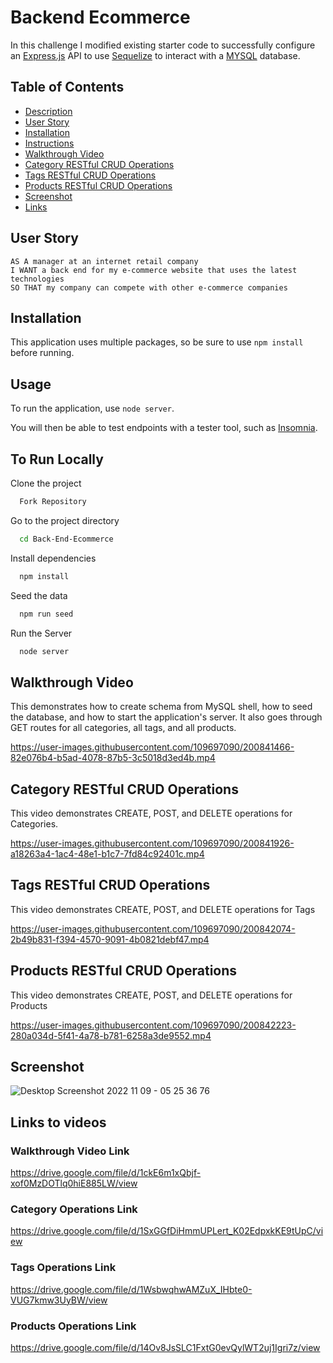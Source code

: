 # Backend Ecommerce

In this challenge I modified existing starter code to successfully configure an [Express.js](https://expressjs.com/) API to use [Sequelize](https://sequelize.org/) to interact with a [MYSQL](https://www.mysql.com/) database.

## Table of Contents
    
   - [Description](#Backend-Ecommerce)
   - [User Story](#User-Story)
   - [Installation](#Installation)
   - [Instructions](#To-Run-Locally)
   - [Walkthrough Video](#Walkthrough-Video)
   - [Category RESTful CRUD Operations](#Category-RESTful-CRUD-Operations)
   - [Tags RESTful CRUD Operations](#Tags-RESTful-CRUD-Operations)
   - [Products RESTful CRUD Operations](#products-RESTful-CRUD-Operations)
   - [Screenshot](#Screenshot)
   - [Links](#Links-to-Videos)

## User Story

    AS A manager at an internet retail company
    I WANT a back end for my e-commerce website that uses the latest technologies
    SO THAT my company can compete with other e-commerce companies

## Installation

This application uses multiple packages, so be sure to 
use `npm install` before running.

## Usage

To run the application, use `node server`.

You will then be able to test endpoints with a tester tool, such as [Insomnia](https://insomnia.rest/).


## To Run Locally

Clone the project

```bash
  Fork Repository
```

Go to the project directory

```bash
  cd Back-End-Ecommerce
```

Install dependencies

```bash
  npm install
```
Seed the data

```bash
  npm run seed
```

Run the Server

```bash
  node server
```


## Walkthrough Video

This demonstrates how to create schema from MySQL shell, how to seed the database, and how to start the application's server. It also goes through GET routes for all categories, all tags, and all products.


https://user-images.githubusercontent.com/109697090/200841466-82e076b4-b5ad-4078-87b5-3c5018d3ed4b.mp4



## Category RESTful CRUD Operations

This video demonstrates CREATE, POST, and DELETE operations for Categories.


https://user-images.githubusercontent.com/109697090/200841926-a18263a4-1ac4-48e1-b1c7-7fd84c92401c.mp4


## Tags RESTful CRUD Operations

This video demonstrates CREATE, POST, and DELETE operations for Tags


https://user-images.githubusercontent.com/109697090/200842074-2b49b831-f394-4570-9091-4b0821debf47.mp4


## Products RESTful CRUD Operations

This video demonstrates CREATE, POST, and DELETE operations for Products


https://user-images.githubusercontent.com/109697090/200842223-280a034d-5f41-4a78-b781-6258a3de9552.mp4


## Screenshot


![Desktop Screenshot 2022 11 09 - 05 25 36 76](https://user-images.githubusercontent.com/109697090/200842405-747781a0-c814-46f8-bd61-942b60bbed9b.png)


## Links to videos

### Walkthrough Video Link

https://drive.google.com/file/d/1ckE6m1xQbjf-xof0MzDOTlq0hiE885LW/view

### Category Operations Link 

https://drive.google.com/file/d/1SxGGfDiHmmUPLert_K02EdpxkKE9tUpC/view

### Tags Operations Link

https://drive.google.com/file/d/1WsbwqhwAMZuX_IHbte0-VUG7kmw3UyBW/view

### Products Operations Link

https://drive.google.com/file/d/14Ov8JsSLC1FxtG0evQylWT2uj1Igri7z/view
